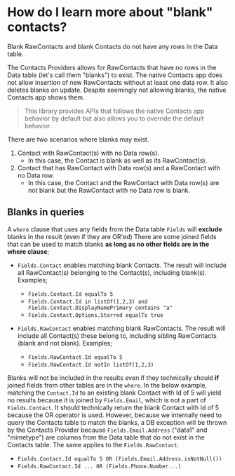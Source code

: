 # How do I learn more about "blank" contacts?

Blank RawContacts and blank Contacts do not have any rows in the Data table.

The Contacts Providers allows for RawContacts that have no rows in the Data table (let's call them
"blanks") to exist. The native Contacts app does not allow insertion of new RawContacts without at
least one data row. It also deletes blanks on update. Despite seemingly not allowing blanks, the
native Contacts app shows them. 

> This library provides APIs that follows the native Contacts app behavior by default but also 
> allows you to override the default behavior.

There are two scenarios where blanks may exist.

1. Contact with RawContact(s) with no Data row(s).
    - In this case, the Contact is blank as well as its RawContact(s).
2. Contact that has RawContact with Data row(s) and a RawContact with no Data row.
    - In this case, the Contact and the RawContact with Data row(s) are not blank but the RawContact
    with no Data row is blank.

## Blanks in queries

A `where` clause that uses any fields from the Data table `Fields` will **exclude** blanks in the 
result (even if they are OR'ed) There are some joined fields that can be used to match blanks 
**as long as no other fields are in the where clause**;

- `Fields.Contact` enables matching blank Contacts. The result will include all RawContact(s)
  belonging to the Contact(s), including blank(s). Examples;

  - `Fields.Contact.Id equalTo 5`
  - `Fields.Contact.Id in listOf(1,2,3) and Fields.Contact.DisplayNamePrimary contains "a"`
  - `Fields.Contact.Options.Starred equalTo true`

- `Fields.RawContact` enables matching blank RawContacts. The result will include all Contact(s) 
  these belong to, including sibling RawContacts (blank and not blank). Examples;

  - `Fields.RawContact.Id equalTo 5`
  - `Fields.RawContact.Id notIn listOf(1,2,3)`

Blanks will not be included in the results even if they technically should **if** joined fields 
from other tables are in the `where`. In the below example, matching the `Contact.Id` to an 
existing blank Contact with Id of 5 will yield no results because it is joined by `Fields.Email`, 
which is not a part of `Fields.Contact`. It should technically return the blank Contact with Id of 
5 because the OR operator is used. However, because we internally need to query the Contacts table 
to match the blanks, a DB exception will be thrown by the Contacts Provider because 
`Fields.Email.Address` ("data1" and "mimetype") are columns from the Data table that do not exist 
in the Contacts table. The same applies to the `Fields.RawContact`.

- `Fields.Contact.Id equalTo 5 OR (Fields.Email.Address.isNotNull())`
- `Fields.RawContact.Id ... OR (Fields.Phone.Number...)`
